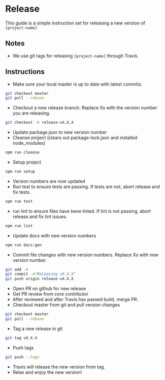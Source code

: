 # Release

This guide is a simple instruction set for releasing a new version of `[project-name]`


## Notes
- We use git tags for releasing `[project-name]` through Travis.

## Instructions
- Make sure your local master is up to date with latest commits.
```sh
git checkout master
git pull --rebase
```
- Checkout a new release branch. Replace Xs with the version number you are releasing.
```sh
git checkout -b release-vX.X.X
```
- Update package.json to new version number
- Cleanse project (clears out package-lock.json and installed node_modules)
```sh
npm run cleanse
```
- Setup project
```sh
npm run setup
```
- Version numbers are now updated
- Run test to ensure tests are passing. If tests are not, abort release and fix tests.
```sh
npm run test
```
- run lint to ensure files have bene linted. If lint is not passing, abort release and fix lint issues.
```sh
npm run lint
```
- Update docs with new version numbers
```sh
npm run docs:gen
```
- Commit file changes with new version numbers. Replace Xs with new version number.
```sh
git add -A
git commit -m"Releasing vX.X.X"
git push origin release-vX.X.X
```
- Open PR on github for new release
- Get PR review from core contributor
- After reviewed and after Travis has passed build, merge PR.
- Checkout master from git and pull version changes
```sh
git checkout master
git pull --rebase
```
- Tag a new release in git
```sh
git tag vX.X.X
```
- Push tags
```sh
git push --tags
```
- Travis will release the new version from tag.
- Relax and enjoy the new version!
